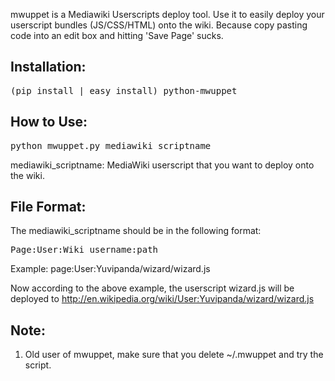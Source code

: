 mwuppet is a Mediawiki Userscripts deploy tool. Use it to easily deploy your userscript bundles (JS/CSS/HTML) onto the wiki. Because copy pasting code into an edit box and hitting 'Save Page' sucks.

Installation:
-------------

<pre>(pip install | easy_install) python-mwuppet</pre>

How to Use:
-----------

<pre>
python mwuppet.py mediawiki_scriptname
</pre>

mediawiki_scriptname: MediaWiki userscript that you want to deploy onto the wiki.

File Format:
-------------
The mediawiki_scriptname should be in the following format:

<pre>
Page:User:Wiki_username:path
</pre>

Example: page:User:Yuvipanda/wizard/wizard.js

Now according to the above example, the userscript wizard.js will be deployed to http://en.wikipedia.org/wiki/User:Yuvipanda/wizard/wizard.js

Note:
-----
1) Old user of mwuppet, make sure that you delete ~/.mwuppet and try the script.